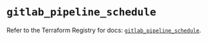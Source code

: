 # `gitlab_pipeline_schedule`

Refer to the Terraform Registry for docs: [`gitlab_pipeline_schedule`](https://registry.terraform.io/providers/gitlabhq/gitlab/16.8.0/docs/resources/pipeline_schedule).

